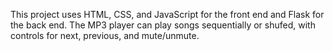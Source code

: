 This project uses HTML, CSS, and JavaScript for the front end and Flask for the back end. 
The MP3 player can play songs sequentially or shufed, with controls for next, previous, and mute/unmute. 
